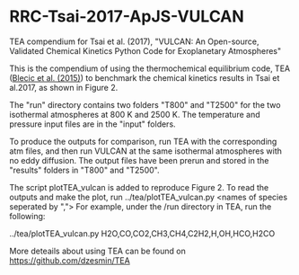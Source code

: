 # RRC-Tsai-2017-ApJS-VULCAN
TEA compendium for Tsai et al. (2017), "VULCAN: An Open-source, Validated Chemical Kinetics Python Code for Exoplanetary Atmospheres" 


This is the compendium of using the thermochemical equilibrium code, TEA ([Blecic et al. (2015)](https://arxiv.org/abs/1505.06392)) to benchmark the chemical kinetics results in Tsai et al.2017,
as shown in Figure 2. 

The "run" directory contains two folders "T800" and "T2500" for the two isothermal atmospheres at 800 K and 2500 K.
The temperature and pressure input files are in the "input" folders.

To produce the outputs for comparison, run TEA with the corresponding atm files, and then run VULCAN at the same isothermal atmospheres with no eddy diffusion.
The output files have been prerun and stored in the "results" folders in "T800" and "T2500".  

The script plotTEA_vulcan is added to reproduce Figure 2. To read the outputs and make the plot, run ../tea/plotTEA_vulcan.py <names of species seperated by ",">
For example, under the /run directory in TEA, run the following:

../tea/plotTEA_vulcan.py H2O,CO,CO2,CH3,CH4,C2H2,H,OH,HCO,H2CO


More deteails about using TEA can be found on https://github.com/dzesmin/TEA
 